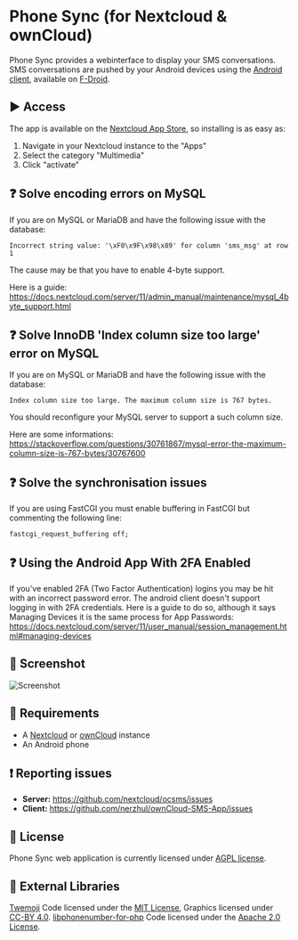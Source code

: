 # Phone Sync (for Nextcloud & ownCloud)

Phone Sync provides a webinterface to display your SMS conversations. SMS conversations are pushed by your Android devices using the [Android client](https://github.com/nerzhul/ownCloud-SMS-App), available on [F-Droid](https://f-droid.org/repository/browse/?fdid=fr.unix_experience.owncloud_sms).

## :arrow_forward: Access

The app is available on the [Nextcloud App Store](https://apps.nextcloud.com/apps/ocsms), so installing is as easy as:

1. Navigate in your Nextcloud instance to the "Apps" 
2. Select the category "Multimedia"
3. Click "activate"

## :question: Solve encoding errors on MySQL
If you are on MySQL or MariaDB and have the following issue with the database:

```
Incorrect string value: '\xF0\x9F\x98\x89' for column 'sms_msg' at row 1
```

The cause may be that you have to enable 4-byte support. 

Here is a guide: https://docs.nextcloud.com/server/11/admin_manual/maintenance/mysql_4byte_support.html

## :question: Solve InnoDB 'Index column size too large' error on MySQL

If you are on MySQL or MariaDB and have the following issue with the database:

```
Index column size too large. The maximum column size is 767 bytes.
```

You should reconfigure your MySQL server to support a such column size.

Here are some informations: https://stackoverflow.com/questions/30761867/mysql-error-the-maximum-column-size-is-767-bytes/30767600

## :question: Solve the synchronisation issues
If you are using FastCGI you must enable buffering in FastCGI but commenting the following line:

```
fastcgi_request_buffering off;
```

## :question: Using the Android App With 2FA Enabled
If you've enabled 2FA (Two Factor Authentication) logins you may be hit with an incorrect password error. The android client doesn't support logging in with 2FA credentials. Here is a guide to do so, although it says Managing Devices it is the same process for App Passwords: https://docs.nextcloud.com/server/11/user_manual/session_management.html#managing-devices

## :eyes: Screenshot

![Screenshot](https://raw.githubusercontent.com/nextcloud/ocsms/master/appinfo/screenshots/1.png)

## :link: Requirements
- A [Nextcloud](https://nextcloud.com) or [ownCloud](https://owncloud.com) instance
- An Android phone

## :exclamation: Reporting issues

- **Server:** https://github.com/nextcloud/ocsms/issues
- **Client:** https://github.com/nerzhul/ownCloud-SMS-App/issues

## :notebook: License
Phone Sync web application is currently licensed under [AGPL license](https://github.com/nextcloud/ocsms/blob/master/LICENSE.md).

## :notebook: External Libraries
[Twemoji](https://github.com/twitter/twemoji) Code licensed under the [MIT License](http://opensource.org/licenses/MIT), Graphics licensed under [CC-BY 4.0](https://creativecommons.org/licenses/by/4.0/).
[libphonenumber-for-php](https://github.com/giggsey/libphonenumber-for-php) Code licensed under the [Apache 2.0 License](http://www.apache.org/licenses/LICENSE-2.0).
